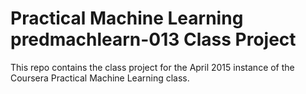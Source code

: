 # Practical Machine Learning predmachlearn-013 Class Project

This repo contains the class project for the April 2015 instance of the Coursera
Practical Machine Learning class.

